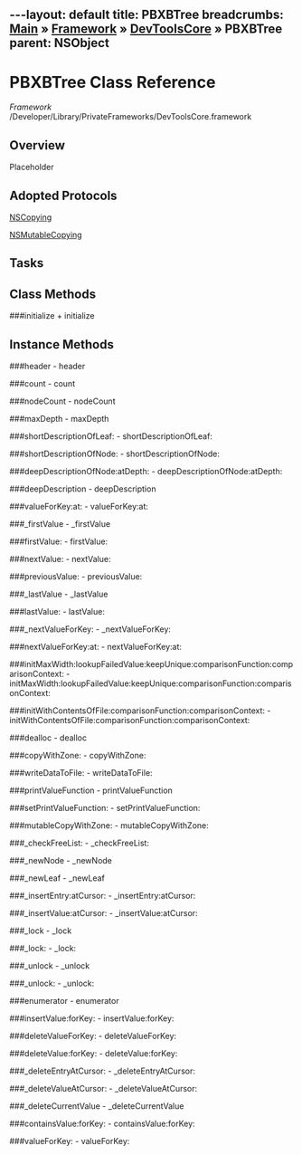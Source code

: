 ---layout: default
title: PBXBTree
breadcrumbs: <a href="/index.html">Main</a> &raquo; <a href="/Frameworks.html">Framework</a> &raquo; <a href="/Frameworks/DevToolsCore.html">DevToolsCore</a> &raquo; PBXBTree
parent: NSObject 
---
# PBXBTree Class Reference

*Framework* /Developer/Library/PrivateFrameworks/DevToolsCore.framework

## Overview

Placeholder

## Adopted Protocols

[NSCopying]()

[NSMutableCopying]()

## Tasks

## Class Methods

<a name="+initialize"></a>
###initialize
    + initialize

## Instance Methods

<a name="-header"></a>
###header
    - header

<a name="-count"></a>
###count
    - count

<a name="-nodeCount"></a>
###nodeCount
    - nodeCount

<a name="-maxDepth"></a>
###maxDepth
    - maxDepth

<a name="-shortDescriptionOfLeaf:"></a>
###shortDescriptionOfLeaf:
    - shortDescriptionOfLeaf:

<a name="-shortDescriptionOfNode:"></a>
###shortDescriptionOfNode:
    - shortDescriptionOfNode:

<a name="-deepDescriptionOfNode:atDepth:"></a>
###deepDescriptionOfNode:atDepth:
    - deepDescriptionOfNode:atDepth:

<a name="-deepDescription"></a>
###deepDescription
    - deepDescription

<a name="-valueForKey:at:"></a>
###valueForKey:at:
    - valueForKey:at:

<a name="-_firstValue"></a>
###_firstValue
    - _firstValue

<a name="-firstValue:"></a>
###firstValue:
    - firstValue:

<a name="-nextValue:"></a>
###nextValue:
    - nextValue:

<a name="-previousValue:"></a>
###previousValue:
    - previousValue:

<a name="-_lastValue"></a>
###_lastValue
    - _lastValue

<a name="-lastValue:"></a>
###lastValue:
    - lastValue:

<a name="-_nextValueForKey:"></a>
###_nextValueForKey:
    - _nextValueForKey:

<a name="-nextValueForKey:at:"></a>
###nextValueForKey:at:
    - nextValueForKey:at:

<a name="-initMaxWidth:lookupFailedValue:keepUnique:comparisonFunction:comparisonContext:"></a>
###initMaxWidth:lookupFailedValue:keepUnique:comparisonFunction:comparisonContext:
    - initMaxWidth:lookupFailedValue:keepUnique:comparisonFunction:comparisonContext:

<a name="-initWithContentsOfFile:comparisonFunction:comparisonContext:"></a>
###initWithContentsOfFile:comparisonFunction:comparisonContext:
    - initWithContentsOfFile:comparisonFunction:comparisonContext:

<a name="-dealloc"></a>
###dealloc
    - dealloc

<a name="-copyWithZone:"></a>
###copyWithZone:
    - copyWithZone:

<a name="-writeDataToFile:"></a>
###writeDataToFile:
    - writeDataToFile:

<a name="-printValueFunction"></a>
###printValueFunction
    - printValueFunction

<a name="-setPrintValueFunction:"></a>
###setPrintValueFunction:
    - setPrintValueFunction:

<a name="-mutableCopyWithZone:"></a>
###mutableCopyWithZone:
    - mutableCopyWithZone:

<a name="-_checkFreeList:"></a>
###_checkFreeList:
    - _checkFreeList:

<a name="-_newNode"></a>
###_newNode
    - _newNode

<a name="-_newLeaf"></a>
###_newLeaf
    - _newLeaf

<a name="-_insertEntry:atCursor:"></a>
###_insertEntry:atCursor:
    - _insertEntry:atCursor:

<a name="-_insertValue:atCursor:"></a>
###_insertValue:atCursor:
    - _insertValue:atCursor:

<a name="-_lock"></a>
###_lock
    - _lock

<a name="-_lock:"></a>
###_lock:
    - _lock:

<a name="-_unlock"></a>
###_unlock
    - _unlock

<a name="-_unlock:"></a>
###_unlock:
    - _unlock:

<a name="-enumerator"></a>
###enumerator
    - enumerator

<a name="-insertValue:forKey:"></a>
###insertValue:forKey:
    - insertValue:forKey:

<a name="-deleteValueForKey:"></a>
###deleteValueForKey:
    - deleteValueForKey:

<a name="-deleteValue:forKey:"></a>
###deleteValue:forKey:
    - deleteValue:forKey:

<a name="-_deleteEntryAtCursor:"></a>
###_deleteEntryAtCursor:
    - _deleteEntryAtCursor:

<a name="-_deleteValueAtCursor:"></a>
###_deleteValueAtCursor:
    - _deleteValueAtCursor:

<a name="-_deleteCurrentValue"></a>
###_deleteCurrentValue
    - _deleteCurrentValue

<a name="-containsValue:forKey:"></a>
###containsValue:forKey:
    - containsValue:forKey:

<a name="-valueForKey:"></a>
###valueForKey:
    - valueForKey:


